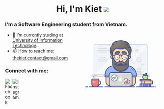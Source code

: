 <h1 align="center"><b>Hi, I'm Kiet </b><img src="https://media.giphy.com/media/hvRJCLFzcasrR4ia7z/giphy.gif" width="35"></h1>
<h3 font-size="20" align="left">I'm a Software Engineering student from Vietnam.</h3>
<img align="right" style="width:16rem; height:auto" src="https://raw.githubusercontent.com/Elanza-48/Elanza-48/41a4790484e268102dfdab2b7c59d440d3ffafab/resources/img/geek.gif"/>

- 🔭 I’m currently studing at [University of Information Technology](https://www.facebook.com/UIT.Fanpage).
- 📫 How to reach me: [thekiet.contact@gmail.com](mailto:thekiet.contact@gmail.com)

<h3>Connect with me:</h3>
  
<a href="https://www.facebook.com/Piguinslie/" target="blank">
  <img align="left" alt="Facebook" width="24px" src="https://cdn.jsdelivr.net/npm/simple-icons@v3/icons/facebook.svg" />
</a>
<a href="https://www.instagram.com/piguinslie/" target="blank">
  <img align="left" alt="Instagram" width="24px" src="https://cdn.jsdelivr.net/npm/simple-icons@v3/icons/instagram.svg" />
</a>
